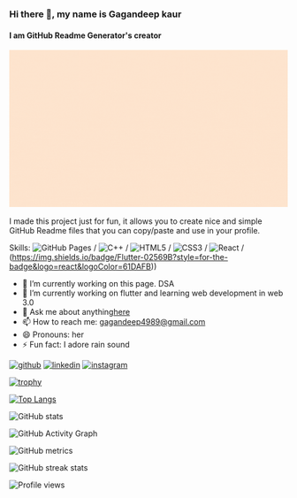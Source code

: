 ### Hi there 👋, my name is Gagandeep kaur
#### I am GitHub Readme Generator's creator
![I am GitHub Readme Generator's creator](https://github.com/anshd258/gagandeepkaur15/blob/main/HY%20I%20AM.gif)

I made this project just for fun, it allows you to create nice and simple GitHub Readme files that you can copy/paste and use in your profile.

Skills: ![GitHub Pages](https://img.shields.io/badge/GitHub_Pages-100000?style=for-the-badge&logo=github&logoColor=white) / ![C++](https://img.shields.io/badge/C%2B%2B-00599C?style=for-the-badge&logo=c%2B%2B&logoColor=white) / ![HTML5](https://img.shields.io/badge/HTML5-E34F26?style=for-the-badge&logo=html5&logoColor=white) / ![CSS3](https://img.shields.io/badge/CSS3-1572B6?style=for-the-badge&logo=css3&logoColor=white) / ![React](https://img.shields.io/badge/React-20232A?style=for-the-badge&logo=react&logoColor=61DAFB) / (https://img.shields.io/badge/Flutter-02569B?style=for-the-badge&logo=react&logoColor=61DAFB))

- 🔭 I’m currently working on this page. DSA 
- 🌱 I’m currently working on flutter and learning  web development in web 3.0 
- 💬 Ask me about anything[here](https://www.linkedin.com/in/gagandeep-kaur-370669239/) 
- 📫 How to reach me: gagandeep4989@gmail.com 
- 😄 Pronouns: her 
- ⚡ Fun fact: I adore rain sound 


[<img src='https://cdn.jsdelivr.net/npm/simple-icons@3.0.1/icons/github.svg' alt='github' height='40'>](https://github.com/gagandeepkaur15)  [<img src='https://cdn.jsdelivr.net/npm/simple-icons@3.0.1/icons/linkedin.svg' alt='linkedin' height='40'>](https://www.linkedin.com/in/https://www.linkedin.com/in/gagandeep-kaur-370669239//)  [<img src='https://cdn.jsdelivr.net/npm/simple-icons@3.0.1/icons/instagram.svg' alt='instagram' height='40'>](https://www.instagram.com/https://instagram.com/gagandeepkaur_17?igshid=YmMyMTA2M2Y=/)  

[![trophy](https://github-profile-trophy.vercel.app/?username=gagandeepkaur15)](https://github.com/ryo-ma/github-profile-trophy)

[![Top Langs](https://github-readme-stats.vercel.app/api/top-langs/?username=gagandeepkaur15)](https://github.com/anuraghazra/github-readme-stats)

![GitHub stats](https://github-readme-stats.vercel.app/api?username=gagandeepkaur15&show_icons=true&count_private=true)  

![GitHub Activity Graph](https://activity-graph.herokuapp.com/graph?username=gagandeepkaur15)  

![GitHub metrics](https://metrics.lecoq.io/gagandeepkaur15)  

![GitHub streak stats](https://github-readme-streak-stats.herokuapp.com/?user=gagandeepkaur15)  

![Profile views](https://gpvc.arturio.dev/gagandeepkaur15)  

